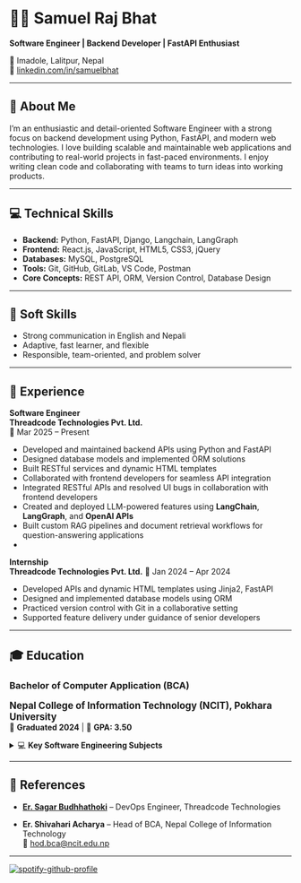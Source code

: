 # 👨‍💻 Samuel Raj Bhat

**Software Engineer | Backend Developer | FastAPI Enthusiast**

📍 Imadole, Lalitpur, Nepal    
🔗 [linkedin.com/in/samuelbhat](https://www.linkedin.com/in/samuelbhat)

---

## 🧾 About Me

I’m an enthusiastic and detail-oriented Software Engineer with a strong focus on backend development using Python, FastAPI, and modern web technologies. I love building scalable and maintainable web applications and contributing to real-world projects in fast-paced environments. I enjoy writing clean code and collaborating with teams to turn ideas into working products.

---

## 💻 Technical Skills

- **Backend:** Python, FastAPI, Django, Langchain, LangGraph  
- **Frontend:** React.js, JavaScript, HTML5, CSS3, jQuery  
- **Databases:** MySQL, PostgreSQL  
- **Tools:** Git, GitHub, GitLab, VS Code, Postman  
- **Core Concepts:** REST API, ORM, Version Control, Database Design

---

## 👥 Soft Skills

- Strong communication in English and Nepali  
- Adaptive, fast learner, and flexible  
- Responsible, team-oriented, and problem solver

---

## 💼 Experience

**Software Engineer**  
**Threadcode Technologies Pvt. Ltd.**  
📆 Mar 2025 – Present

- Developed and maintained backend APIs using Python and FastAPI  
- Designed database models and implemented ORM solutions  
- Built RESTful services and dynamic HTML templates  
- Collaborated with frontend developers for seamless API integration  
- Integrated RESTful APIs and resolved UI bugs in collaboration with frontend developers
- Created and deployed LLM-powered features using **LangChain**, **LangGraph**, and **OpenAI APIs**  
- Built custom RAG pipelines and document retrieval workflows for question-answering applications
- 
**Internship**  
**Threadcode Technologies Pvt. Ltd.**
📆 Jan 2024 – Apr 2024
- Developed APIs and dynamic HTML templates using Jinja2, FastAPI
- Designed and implemented database models using ORM
- Practiced version control with Git in a collaborative setting
- Supported feature delivery under guidance of senior developers

---

## 🎓 Education

### Bachelor of Computer Application (BCA)  
<span style="font-size: 1.2em; font-weight: bold;">**Nepal College of Information Technology (NCIT), Pokhara University**</span>  
📅 **Graduated 2024** | 🎯 **GPA: 3.50**

<details>
<summary>💻 <strong>Key Software Engineering Subjects</strong></summary>

<br>

|                                    |                                    |
|------------------------------------|------------------------------------|
| Object-Oriented Programming in C++ | Programming in C                   |
| Data Structure & Algorithms        | Software Engineering               |
| Database Management Systems        | Web Technologies I & II            |
| Operating Systems                  | Computer Architecture              |
| System Analysis & Design           | Java Programming                   |
| Artificial Intelligence            | Mobile Application Development     |

</details>

---

## 📎 References

- [**Er. Sagar Budhhathoki**](https://www.linkedin.com/in/sbmagar13/) – DevOps Engineer, Threadcode Technologies  

- **Er. Shivahari Acharya** – Head of BCA, Nepal College of Information Technology  
  📧 hod.bca@ncit.edu.np

---

[![spotify-github-profile](https://spotify-github-profile.kittinanx.com/api/view?uid=bf0olkhsf72gt7rszukn9v9im&cover_image=true&theme=default&show_offline=false&background_color=121212&interchange=false)](https://spotify-github-profile.kittinanx.com/api/view?uid=bf0olkhsf72gt7rszukn9v9im&redirect=true)

<!-- ## 📄 Download My CV

You can find and download my latest resume [here](./CV%20Samuel_Raj_Bhat.pdf). -->
